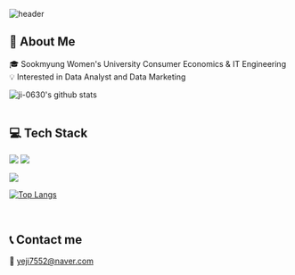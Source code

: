 ![header](https://capsule-render.vercel.app/api?type=Waving&text=Yeji%20Kim&color=F8F9D7&fontColor=6E85B7)

## :raising_hand: About Me
  :mortar_board: Sookmyung Women's University Consumer Economics & IT Engineering </br>
  :bulb: Interested in Data Analyst and Data Marketing 
  
![ji-0630's github stats](https://github-readme-stats.vercel.app/api?username=ji-0630&show_icons=true)   
</br>

## :computer: Tech Stack
<img src="https://img.shields.io/badge/-Python-3776AB?style=plastic&logo=Python&logoColor=white"/> <img src="https://img.shields.io/badge/-R-276DC3?style=plastic&logo=R&logoColor=white"/>

<img src="https://img.shields.io/badge/-Kotlin-7F52FF?style=plastic&logo=Kotlin&logoColor=white"/>

[![Top Langs](https://github-readme-stats.vercel.app/api/top-langs/?username=ji-0630&layout=compact)](https://github.com/ji-0630/github-readme-stats)

</br>

## :telephone_receiver: Contact me
:email: yeji7552@naver.com

<!---
ji-0630/ji-0630 is a ✨ special ✨ repository because its `README.md` (this file) appears on your GitHub profile.
You can click the Preview link to take a look at your changes.
--->
